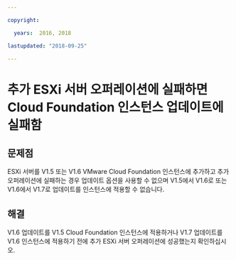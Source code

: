 ```yaml
---

copyright:

  years:  2016, 2018

lastupdated: "2018-09-25"

---
```


# 추가 ESXi 서버 오퍼레이션에 실패하면 Cloud Foundation 인스턴스 업데이트에 실패함

## 문제점

ESXi 서버를 V1.5 또는 V1.6 VMware Cloud Foundation 인스턴스에 추가하고 추가 오퍼레이션에 실패하는 경우 업데이트 옵션을 사용할 수 없으며 V1.5에서 V1.6로 또는 V1.6에서 V1.7로 업데이트를 인스턴스에 적용할 수 없습니다.

## 해결

V1.6 업데이트를 V1.5 Cloud Foundation 인스턴스에 적용하거나 V1.7 업데이트를 V1.6 인스턴스에 적용하기 전에 추가 ESXi 서버 오퍼레이션에 성공했는지
확인하십시오.
